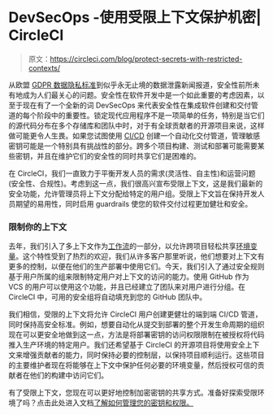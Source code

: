 # DevSecOps -使用受限上下文保护机密| CircleCI

> 原文：<https://circleci.com/blog/protect-secrets-with-restricted-contexts/>

从欧盟 [GDPR 数据隐私标准](https://circleci.com/gdpr/)到似乎永无止境的数据泄露新闻报道，安全性前所未有地成为人们最关心的问题。安全性在软件开发中是一个如此重要的考虑因素，以至于现在有了一个全新的词 DevSecOps 来代表安全性在集成软件创建和交付管道的每个阶段中的重要性。锁定现代应用程序不是一项简单的任务，特别是当它们的源代码分布在多个存储库和团队中时，对于有全球贡献者的开源项目来说，这样做可能更令人生畏。如果您试图使用 [CI/CD](https://circleci.com/continuous-integration/) 创建一个自动化交付管道，管理敏感密钥可能是一个特别具有挑战性的部分。跨多个项目构建、测试和部署可能需要某些密钥，并且在维护它们的安全性的同时共享它们是困难的。

在 CircleCI，我们一直致力于平衡开发人员的需求(灵活性、自主性)和运营问题(安全性、合规性)。考虑到这一点，我们很高兴宣布受限上下文，这是我们最新的安全功能，允许管理员将上下文分配给特定的用户组。受限上下文旨在保持开发人员期望的易用性，同时启用 guardrails 使您的软件交付过程更加健壮和安全。

### 限制你的上下文

去年，我们引入了多上下文作为[工作流](https://circleci.com/docs/workflows/)的一部分，以允许跨项目轻松共享[环境变量](https://circleci.com/docs/env-vars/)。这个特性受到了热烈的欢迎，我们从许多客户那里听说，他们想要对上下文有更多的控制，以便在他们的生产部署中使用它们。今天，我们引入了通过安全规则基于用户所属的组来限制特定用户对上下文的访问的能力。使用 GitHub 作为 VCS 的用户可以使用这个功能，并且已经建立了团队来对用户进行分组。在 CircleCI 中，可用的安全组将自动填充到您的 GitHub 团队中。

我们相信，受限的上下文将允许 CircleCI 用户创建更健壮的端到端 CI/CD 管道，同时保持高安全标准。例如，想要自动化从提交到部署的整个开发生命周期的组织现在可以更安全地做到这一点，方法是将部署密钥的访问权限限制在被授权将代码推入生产环境的特定用户。我们还希望基于 CircleCI 的开源项目将使用安全上下文来增强贡献者的能力，同时保持必要的控制层，以保持项目顺利运行。这些项目的主要维护者现在将能够在上下文中保护任何必要的环境变量，然后授权可信的贡献者在他们的构建中访问它们。

有了受限上下文，您现在可以更好地控制加密密钥的共享方式。准备好探索受限环境了吗？点击此处进入文档[了解如何管理您的密钥和权限。](https://circleci.com/docs/contexts/#restricting-a-context)
